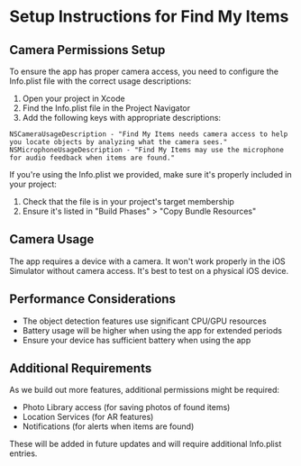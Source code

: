 # Setup Instructions for Find My Items

## Camera Permissions Setup

To ensure the app has proper camera access, you need to configure the Info.plist file with the correct usage descriptions:

1. Open your project in Xcode
2. Find the Info.plist file in the Project Navigator
3. Add the following keys with appropriate descriptions:

```
NSCameraUsageDescription - "Find My Items needs camera access to help you locate objects by analyzing what the camera sees."
NSMicrophoneUsageDescription - "Find My Items may use the microphone for audio feedback when items are found."
```

If you're using the Info.plist we provided, make sure it's properly included in your project:

1. Check that the file is in your project's target membership
2. Ensure it's listed in "Build Phases" > "Copy Bundle Resources"

## Camera Usage

The app requires a device with a camera. It won't work properly in the iOS Simulator without camera access. It's best to test on a physical iOS device.

## Performance Considerations

- The object detection features use significant CPU/GPU resources
- Battery usage will be higher when using the app for extended periods
- Ensure your device has sufficient battery when using the app

## Additional Requirements

As we build out more features, additional permissions might be required:
- Photo Library access (for saving photos of found items)
- Location Services (for AR features)
- Notifications (for alerts when items are found)

These will be added in future updates and will require additional Info.plist entries. 